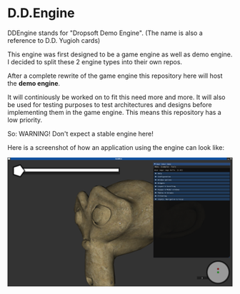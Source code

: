 # D.D.Engine
DDEngine stands for "Dropsoft Demo Engine".
(The name is also a reference to D.D. Yugioh cards)

This engine was first designed to be a game engine as well as demo engine.
I decided to split these 2 engine types into their own repos.

After a complete rewrite of the game engine this repository here
will host the **demo engine**.

It will continiously be worked on to fit this need more and more.
It will also be used for testing purposes to test architectures and designs before
implementing them in the game engine.
This means this repository has a low priority.

So: WARNING! Don't expect a stable engine here!

Here is a screenshot of how an application using the engine can look like:

![screenshot](./misc/screenshot.png)